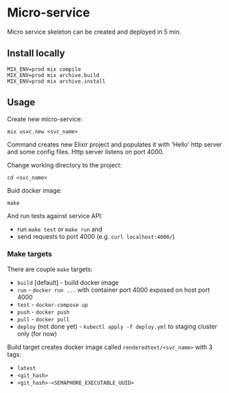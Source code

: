 # Micro-service
Micro service skeleton can be created and deployed in 5 min.

## Install locally
```
MIX_ENV=prod mix compile
MIX_ENV=prod mix archive.build
MIX_ENV=prod mix archive.install
```

## Usage

Create new micro-service:
```
mix usvc.new <svc_name>
```

Command creates new Elixir project and populates it with
'Hello' http server and some config files.
Http server listens on port 4000.

Change working directory to the project:
```
cd <svc_name>
```

Buid docker image:
```
make
```

And run tests against service API:
- run `make test` or `make run` and
- send requests to port 4000 (e.g. `curl localhost:4000/`)

### Make targets
There are couple `make` targets:
- `build` [default] - build docker image
- `run` - `docker run ...` with container port 4000 exposed on host port 4000
- `test` - `docker-compose up`
- `push` - `docker push`
- `pull` - `docker pull`
- `deploy` (not done yet) - `kubectl apply -f deploy.yml` to staging cluster only (for now)

Build target creates docker image called `renderedtext/<svc_name>`
with 3 tags:
- `latest`
- `<git_hash>`
- `<git_hash>-<SEMAPHORE_EXECUTABLE_UUID>`
